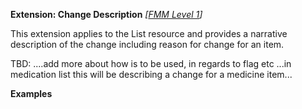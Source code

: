 **Extension: Change Description**  *[[FMM Level 1](guidance.html)]*

This extension applies to the List resource and provides a narrative description of the change including reason for change for an item. 

TBD: 
....add more about how is to be used, in regards to flag etc
...in medication list this will be describing a change for a medicine item...

**Examples**


